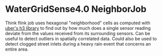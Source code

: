 WaterGridSense4.0 NeighborJob
=============================

Think flink job uses hexagonal "neighborhood" cells as computed with [uber's h3 library](https://eng.uber.com/h3/) to find out by how much does a single sensor reading deviate from the values received from its surrounding sensors. Can be useful to detect outliers in spatially correlated data. Could also be used to detect clogged street inlets during a heavy rain event that concerns an entire area.

